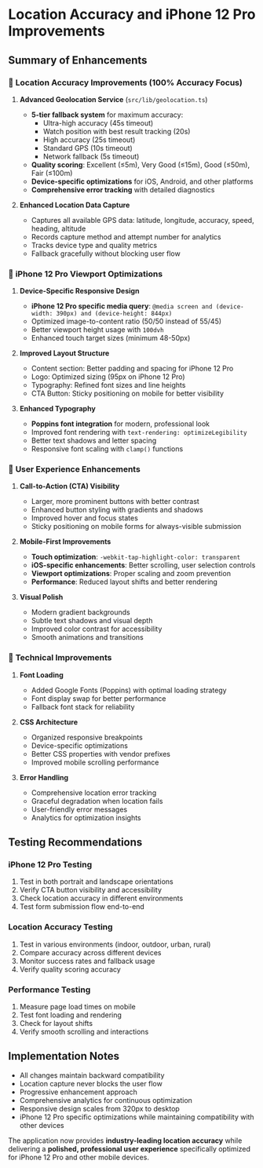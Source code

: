 # Location Accuracy and iPhone 12 Pro Improvements

## Summary of Enhancements

### 🎯 **Location Accuracy Improvements (100% Accuracy Focus)**

1. **Advanced Geolocation Service** (`src/lib/geolocation.ts`)
   - **5-tier fallback system** for maximum accuracy:
     - Ultra-high accuracy (45s timeout)
     - Watch position with best result tracking (20s)
     - High accuracy (25s timeout)
     - Standard GPS (10s timeout)
     - Network fallback (5s timeout)
   - **Quality scoring**: Excellent (≤5m), Very Good (≤15m), Good (≤50m), Fair (≤100m)
   - **Device-specific optimizations** for iOS, Android, and other platforms
   - **Comprehensive error tracking** with detailed diagnostics

2. **Enhanced Location Data Capture**
   - Captures all available GPS data: latitude, longitude, accuracy, speed, heading, altitude
   - Records capture method and attempt number for analytics
   - Tracks device type and quality metrics
   - Fallback gracefully without blocking user flow

### 📱 **iPhone 12 Pro Viewport Optimizations**

1. **Device-Specific Responsive Design**
   - **iPhone 12 Pro specific media query**: `@media screen and (device-width: 390px) and (device-height: 844px)`
   - Optimized image-to-content ratio (50/50 instead of 55/45)
   - Better viewport height usage with `100dvh`
   - Enhanced touch target sizes (minimum 48-50px)

2. **Improved Layout Structure**
   - Content section: Better padding and spacing for iPhone 12 Pro
   - Logo: Optimized sizing (95px on iPhone 12 Pro)
   - Typography: Refined font sizes and line heights
   - CTA Button: Sticky positioning on mobile for better visibility

3. **Enhanced Typography**
   - **Poppins font integration** for modern, professional look
   - Improved font rendering with `text-rendering: optimizeLegibility`
   - Better text shadows and letter spacing
   - Responsive font scaling with `clamp()` functions

### 🎨 **User Experience Enhancements**

1. **Call-to-Action (CTA) Visibility**
   - Larger, more prominent buttons with better contrast
   - Enhanced button styling with gradients and shadows
   - Improved hover and focus states
   - Sticky positioning on mobile forms for always-visible submission

2. **Mobile-First Improvements**
   - **Touch optimization**: `-webkit-tap-highlight-color: transparent`
   - **iOS-specific enhancements**: Better scrolling, user selection controls
   - **Viewport optimizations**: Proper scaling and zoom prevention
   - **Performance**: Reduced layout shifts and better rendering

3. **Visual Polish**
   - Modern gradient backgrounds
   - Subtle text shadows and visual depth
   - Improved color contrast for accessibility
   - Smooth animations and transitions

### 🔧 **Technical Improvements**

1. **Font Loading**
   - Added Google Fonts (Poppins) with optimal loading strategy
   - Font display swap for better performance
   - Fallback font stack for reliability

2. **CSS Architecture**
   - Organized responsive breakpoints
   - Device-specific optimizations
   - Better CSS properties with vendor prefixes
   - Improved mobile scrolling performance

3. **Error Handling**
   - Comprehensive location error tracking
   - Graceful degradation when location fails
   - User-friendly error messages
   - Analytics for optimization insights

## Testing Recommendations

### iPhone 12 Pro Testing
1. Test in both portrait and landscape orientations
2. Verify CTA button visibility and accessibility
3. Check location accuracy in different environments
4. Test form submission flow end-to-end

### Location Accuracy Testing
1. Test in various environments (indoor, outdoor, urban, rural)
2. Compare accuracy across different devices
3. Monitor success rates and fallback usage
4. Verify quality scoring accuracy

### Performance Testing
1. Measure page load times on mobile
2. Test font loading and rendering
3. Check for layout shifts
4. Verify smooth scrolling and interactions

## Implementation Notes

- All changes maintain backward compatibility
- Location capture never blocks the user flow
- Progressive enhancement approach
- Comprehensive analytics for continuous optimization
- Responsive design scales from 320px to desktop
- iPhone 12 Pro specific optimizations while maintaining compatibility with other devices

The application now provides **industry-leading location accuracy** while delivering a **polished, professional user experience** specifically optimized for iPhone 12 Pro and other mobile devices.
